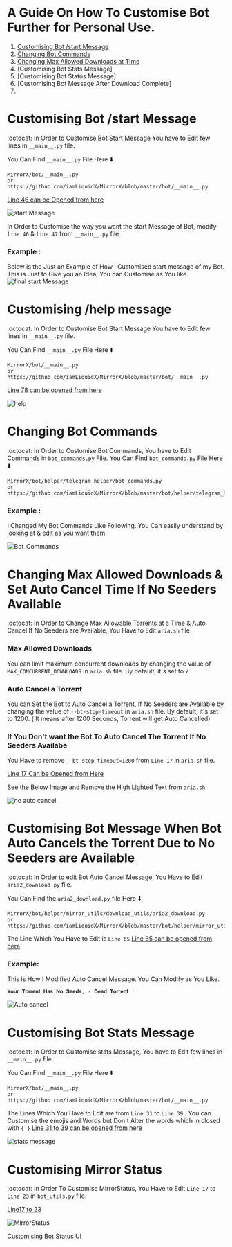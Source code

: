 # A Guide On How To Customise Bot Further for Personal Use.

1. [Customising Bot /start Message](https://github.com/destiny6520/modification#Customising-Bot-start-Message)
2. [Changing Bot Commands](https://github.com/destiny6520/modification#Changing-Bot-Commands)
3. [Changing Max Allowed Downloads at Time](https://github.com/destiny6520/modification#Changing-Max-Allowed-Downloads-at-Time)
4. [Customising Bot Stats Message]
5. [Customising Bot Status Message]
6. [Customising Bot Message After Download Complete]
8. 


# Customising Bot /start Message
:octocat: In Order to Customise Bot Start Message You have to Edit few lines in `__main__.py` file. 

You Can Find `__main__.py` File Here ⬇️
```
MirrorX/bot/__main__.py
or
https://github.com/iamLiquidX/MirrorX/blob/master/bot/__main__.py
```
[Line 46 can be Opened from here](https://github.com/iamLiquidX/MirrorX/blob/master/bot/__main__.py#L46)

![start Message](https://i.ibb.co/7QmMWjM/start-message-init.png)

In Order to Customise the way you want the start Message of Bot,  modify  `line 46` & `line 47` from `__main__.py` file 

### Example :
Below is the Just an Example of How I Customised start message of my Bot. This is Just to Give you an Idea, You can Customise as You like.
![final start Message](https://i.ibb.co/pxVxbcX/start-message-final.png)


# Customising /help message
:octocat: In Order to Customise Bot Start Message You have to Edit few lines in `__main__.py` file. 

You Can Find `__main__.py` File Here ⬇️
```
MirrorX/bot/__main__.py
or
https://github.com/iamLiquidX/MirrorX/blob/master/bot/__main__.py
```

 [Line 78 can be opened from here](https://github.com/iamLiquidX/MirrorX/blob/9b94f800e2e760f5664884d5c43a5dc6e8f55ce4/bot/__main__.py#L78)

![help](https://i.ibb.co/NpKvxwm/help-init.png)
# Changing Bot Commands
:octocat: In Order to Customise Bot Commands, You have to Edit Commands in `bot_commands.py` File.
You Can Find `bot_commands.py` File Here ⬇️
```
MirrorX/bot/helper/telegram_helper/bot_commands.py
or
https://github.com/iamLiquidX/MirrorX/blob/master/bot/helper/telegram_helper/bot_commands.py
```
### Example :
I Changed My Bot Commands Like Following. You Can easily understand by looking at & edit as you want them.

![Bot_Commands](https://i.ibb.co/fHKCLN5/botcommands.png)

# Changing Max Allowed Downloads & Set Auto Cancel Time If No Seeders Available
:octocat: In Order to Change Max Allowable Torrents at a Time & Auto Cancel If No Seeders are Available, You Have to Edit `aria.sh` file

### Max Allowed Downloads
You can limit maximum concurrent downloads by changing the value of `MAX_CONCURRENT_DOWNLOADS` in `aria.sh` file. By default, it's set to 7
### Auto Cancel a Torrent 
You can Set the Bot to Auto Cancel a Torrent, If No Seeders are Available by changing the value of `--bt-stop-timeout` in `aria.sh` file. By default, it's set to 1200. ( It means after 1200 Seconds, Torrent will get Auto Cancelled)
### If You Don't want the Bot To Auto Cancel The Torrent If No Seeders Availabe

You Have to remove  `--bt-stop-timeout=1200` from `Line 17` in `aria.sh` file.

[Line 17 Can be Opened from Here](https://github.com/iamLiquidX/MirrorX/blob/9b94f800e2e760f5664884d5c43a5dc6e8f55ce4/aria.sh#L17)

See the Below Image and Remove the High Lighted Text from `aria.sh`

![no auto cancel](https://i.ibb.co/Pm4kj3F/aria-sh-auto-stop.png)

# Customising Bot Message When Bot Auto Cancels the Torrent Due to No Seeders are Available
:octocat: In Order to edit Bot Auto Cancel Message, You Have to Edit `aria2_download.py` file.

You Can Find the `aria2_download.py` file Here ⬇️

```
MirrorX/bot/helper/mirror_utils/download_utils/aria2_download.py
or
https://github.com/iamLiquidX/MirrorX/blob/master/bot/helper/mirror_utils/download_utils/aria2_download.py
```
The Line Which You Have to Edit is `Line 65` 
[Line 65 can be opened from here](https://github.com/iamLiquidX/MirrorX/blob/9b94f800e2e760f5664884d5c43a5dc6e8f55ce4/bot/helper/mirror_utils/download_utils/aria2_download.py#L65)

### Example: 
This is How I Modified Auto Cancel Message. You Can Modify as You Like.
```
𝐘𝐨𝐮𝐫 𝐓𝐨𝐫𝐫𝐞𝐧𝐭 𝐇𝐚𝐬 𝐍𝐨 𝐒𝐞𝐞𝐝𝐬, ⚠️ 𝐃𝐞𝐚𝐝 𝐓𝐨𝐫𝐫𝐞𝐧𝐭 !
```

![Auto cancel](https://i.ibb.co/qrJmg1p/Auto-Cancel.png)

# Customising Bot Stats Message
:octocat: In Order to Customise stats Message, You have to Edit few lines in `__main__.py` file. 

You Can Find `__main__.py` File Here ⬇️
```
MirrorX/bot/__main__.py
or
https://github.com/iamLiquidX/MirrorX/blob/master/bot/__main__.py
```
The Lines Which You Have to Edit are from  `Line 31` to `Line 39` . You can Customise the emojis and Words but Don't Alter the words which in closed with `{ }`
[Line 31 to 39 can be opened from here](https://github.com/iamLiquidX/MirrorX/blob/9b94f800e2e760f5664884d5c43a5dc6e8f55ce4/bot/__main__.py#L31)

![stats message](https://i.ibb.co/f0fMtV9/stats.png)

# Customising Mirror Status
:octocat: In Order To Customise MirrorStatus, You Have to Edit `Line 17` to `Line 23` in `bot_utils.py` file.

[Line17 to 23](https://github.com/iamLiquidX/MirrorX/blob/9b94f800e2e760f5664884d5c43a5dc6e8f55ce4/bot/helper/ext_utils/bot_utils.py#L17)

![MirrorStatus](https://i.ibb.co/pzYSym7/mirrorstatus.png)

Customising Bot Status UI
